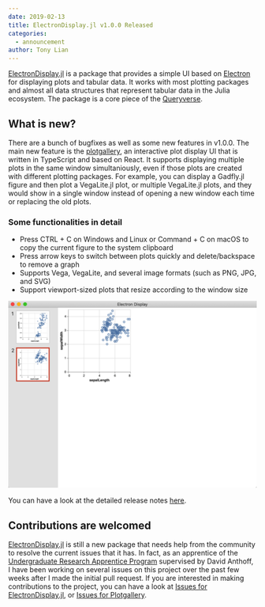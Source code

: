```yaml
---
date: 2019-02-13
title: ElectronDisplay.jl v1.0.0 Released
categories:
  - announcement
author: Tony Lian
---
```


[ElectronDisplay.jl](https://github.com/queryverse/ElectronDisplay.jl) is a package that provides a simple UI based on [Electron](https://electronjs.org/) for displaying plots and tabular data. It works with most plotting packages and almost all data structures that represent tabular data in the Julia ecosystem. The package is a core piece of the [Queryverse](https://github.com/queryverse).

## What is new?
There are a bunch of bugfixes as well as some new features in v1.0.0. The main new feature is the [plotgallery](https://github.com/julia-vscode/plotgallery), an interactive plot display UI that is written in TypeScript and based on React. It supports displaying multiple plots in the same window simultaniously, even if those plots are created with different plotting packages. For example, you can display a Gadfly.jl figure and then plot a VegaLite.jl plot, or multiple VegaLite.jl plots, and they would show in a single window instead of opening a new window each time or replacing the old plots.

### Some functionalities in detail
* Press CTRL + C on Windows and Linux or Command + C on macOS to copy the current figure to the system clipboard
* Press arrow keys to switch between plots quickly and delete/backspace to remove a graph
* Supports Vega, VegaLite, and several image formats (such as PNG, JPG, and SVG)
* Support viewport-sized plots that resize according to the window size

![Plotgallery screenshot](/assets/blog/images/electrondisplay-screenshot-plotgallery.png)

You can have a look at the detailed release notes [here](https://github.com/queryverse/ElectronDisplay.jl/releases).

## Contributions are welcomed

[ElectronDisplay.jl](https://github.com/queryverse/ElectronDisplay.jl) is still a new package that needs help from the community to resolve the current issues that it has. In fact, as an apprentice of the [Undergraduate Research Apprentice Program](https://urap.berkeley.edu/) supervised by David Anthoff, I have been working on several issues on this project over the past few weeks after I made the initial pull request. If you are interested in making contributions to the project, you can have a look at [Issues for ElectronDisplay.jl](https://github.com/queryverse/ElectronDisplay.jl/issues), or [Issues for Plotgallery](https://github.com/julia-vscode/plotgallery/issues).
